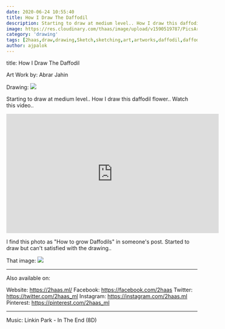 ```yaml
---
date: 2020-06-24 10:55:40
title: How I Draw The Daffodil
description: Starting to draw at medium level.. How I draw this daffodil flower.. Watch this video inside..
image: https://res.cloudinary.com/thaas/image/upload/v1590519787/PicsArt_05-27-12.52.04_cv3bk7.jpg
category: 'drawing'
tags: [2haas,draw,drawing,Sketch,sketching,art,artworks,daffodil,daffodils,daffodil flower,daffodil bulbs,daffodils flowers,daffodils not blooming,how to draw daffodils,how to grow daffodils]
author: ajpalok
---
```

title: How I Draw The Daffodil

Art Work by: Abrar Jahin

Drawing:
<img src="https://res.cloudinary.com/thaas/image/upload/v1590519909/Daffodil_temp_drdgz6.jpg">

Starting to draw at medium level.. How I draw this daffodil flower.. Watch this video.. 

<iframe width="560" height="315" src="https://www.youtube.com/embed/NsSFVHE4Xqw" frameborder="0" allow="accelerometer; autoplay; encrypted-media; gyroscope; picture-in-picture" allowfullscreen></iframe>

I find this photo as "How to grow Daffodils" in someone's post. Started to draw but can't satisfied with the drawing..
  

That image:
<img src="https://res.cloudinary.com/thaas/image/upload/v1590520066/garden-5105513_ogrp7k.jpg">

______________________________________________
Also available on:

Website: https://2haas.ml/
Facebook: https://facebook.com/2haas
Twitter: https://twitter.com/2haas_ml
Instagram: https://instagram.com/2haas.ml
Pinterest: https://pinterest.com/2haas_ml

______________________________________________

Music: Linkin Park - In The End (8D)
